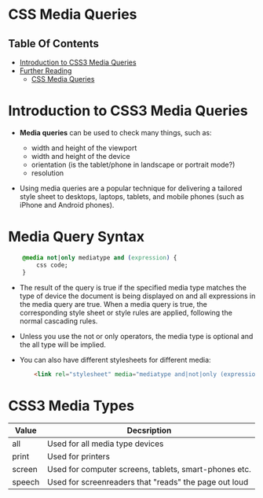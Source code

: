 # CSS Media Queries

## Table Of Contents
- [Introduction to CSS3 Media Queries](#Introduction-to-CSS3-Media-Queries)
- [Further Reading]()
    - [CSS Media Queries](https://www.w3schools.com/css/css3_mediaqueries.asp)

# Introduction to CSS3 Media Queries
* __Media queries__ can be used to check many things, such as:
    - width and height of the viewport
    - width and height of the device
    - orientation (is the tablet/phone in landscape or portrait mode?)
    - resolution

* Using media queries are a popular technique for delivering a tailored style sheet to desktops, laptops, tablets, and mobile phones (such as iPhone and Android phones).

# Media Query Syntax
```css
    @media not|only mediatype and (expression) {
        css code;
    }
```

* The result of the query is true if the specified media type matches the type of device the document is being displayed on and all expressions in the media query are true. When a media query is true, the corresponding style sheet or style rules are applied, following the normal cascading rules.

* Unless you use the not or only operators, the media type is optional and the all type will be implied.

* You can also have different stylesheets for different media:

    ```html
        <link rel="stylesheet" media="mediatype and|not|only (expressions)" href="print.css">
    ```

# CSS3 Media Types
| Value | Decsription
| --------- | ---------|
all | Used for all media type devices
print | Used for printers
screen | Used for computer screens, tablets, smart-phones etc.
speech | Used for screenreaders that "reads" the page out loud